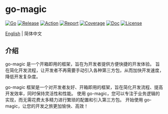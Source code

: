 # go-magic

[![Go](https://img.shields.io/badge/Go->=1.18-green)](https://go.dev)
[![Release](https://img.shields.io/github/v/release/jefferyjob/go-magic.svg)](https://github.com/jefferyjob/go-magic/releases)
[![Action](https://github.com/jefferyjob/go-magic/workflows/CodeQL/badge.svg?branch=main)](https://github.com/jefferyjob/go-magic/actions)
[![Report](https://goreportcard.com/badge/github.com/jefferyjob/go-magic)](https://goreportcard.com/report/github.com/jefferyjob/go-magic)
[![Coverage](https://codecov.io/gh/jefferyjob/go-magic/branch/main/graph/badge.svg)](https://codecov.io/gh/jefferyjob/go-magic)
[![Doc](https://img.shields.io/badge/go.dev-reference-brightgreen?logo=go&logoColor=white&style=flat)](https://pkg.go.dev/github.com/jefferyjob/go-magic)
[![License](https://img.shields.io/github/license/jefferyjob/go-magic)](https://github.com/jefferyjob/go-magic/blob/main/LICENSE)

[English](README.md) | 简体中文

## 介绍
go-magic 是一个开箱即用的框架，旨在为开发者提供方便快捷的开发体验。 旨在简化开发流程，让开发者不再需要手动引入各种第三方包，从而加快开发速度，降低开发复杂度。

go-magic 框架是一个对开发者友好、开箱即用的框架，旨在简化开发流程、提高开发效率，同时保持灵活性和性能。 使用 go-magic，您可以专注于业务逻辑的实现，而无需花费太多精力进行繁琐的配置和引入第三方包。 开始使用 go-magic，让您的开发之旅更加愉快、高效！
